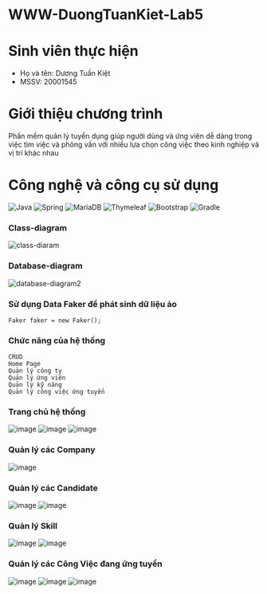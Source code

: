 # WWW-DuongTuanKiet-Lab5

# Sinh viên thực hiện
* Họ và tên: Dương Tuấn Kiệt
* MSSV: 20001545

# Giới thiệu chương trình
Phần mềm quản lý tuyển dụng giúp người dùng và ứng viên dễ dàng trong việc tìm việc và phỏng vấn với nhiều lựa chọn công việc theo kinh nghiệp và vị trí khác nhau
  
# Công nghệ và công cụ sử dụng
![Java](https://img.shields.io/badge/java-%23ED8B00.svg?style=for-the-badge&logo=openjdk&logoColor=white) ![Spring](https://img.shields.io/badge/spring-%236DB33F.svg?style=for-the-badge&logo=spring&logoColor=white) ![MariaDB](https://img.shields.io/badge/MariaDB-003545?style=for-the-badge&logo=mariadb&logoColor=white) ![Thymeleaf](https://img.shields.io/badge/Thymeleaf-%23005C0F.svg?style=for-the-badge&logo=Thymeleaf&logoColor=white) ![Bootstrap](https://img.shields.io/badge/bootstrap-%238511FA.svg?style=for-the-badge&logo=bootstrap&logoColor=white) ![Gradle](https://img.shields.io/badge/Gradle-02303A.svg?style=for-the-badge&logo=Gradle&logoColor=white)

### Class-diagram
![class-diaram](https://github.com/user-attachments/assets/db272479-c7a2-4a87-836d-afbd94367f0c)

### Database-diagram
![database-diagram2](https://github.com/user-attachments/assets/106ef5cd-53cc-47d8-8a6e-70b51cb657ef)

### Sử dụng Data Faker để phát sinh dữ liệu ảo
```
Faker faker = new Faker();
```
### Chức năng của hệ thống
```
CRUD
Home Page
Quản lý công ty
Quản lý ứng viên
Quản lý kỹ năng
Quản lý công việc ứng tuyển
```
### Trang chủ hệ thống
![image](https://github.com/user-attachments/assets/f387e581-e6c0-4da3-ab9f-0a7c0d0947ca)
![image](https://github.com/user-attachments/assets/240cc4a2-3d04-4d2c-9991-18541660e850)
![image](https://github.com/user-attachments/assets/9c88441b-992f-436e-a5ac-792028aa41ff)

### Quản lý các Company
![image](https://github.com/user-attachments/assets/f48cee78-a816-4a6f-8c8b-71d3a955790d)

### Quản lý các Candidate
![image](https://github.com/user-attachments/assets/19b8bee6-06eb-4192-ace4-689b5d3033d1)
![image](https://github.com/user-attachments/assets/813c3498-60b3-4bf9-a7f5-c985f5ea8add)

### Quản lý Skill
![image](https://github.com/user-attachments/assets/3f68b1dd-633c-446b-a331-0bc7c998880b)
![image](https://github.com/user-attachments/assets/5df56dfd-d976-4118-88cb-1d834895a5bb)

### Quản lý các Công Việc đang ứng tuyển
![image](https://github.com/user-attachments/assets/4faad07e-5ca3-4b30-a6ac-4439f09367b7)
![image](https://github.com/user-attachments/assets/8b568ba4-2ef8-43a9-b0c3-4d0b0e03ca17)
![image](https://github.com/user-attachments/assets/8fe8050a-e6c0-4624-8459-1f517766e1ef)









